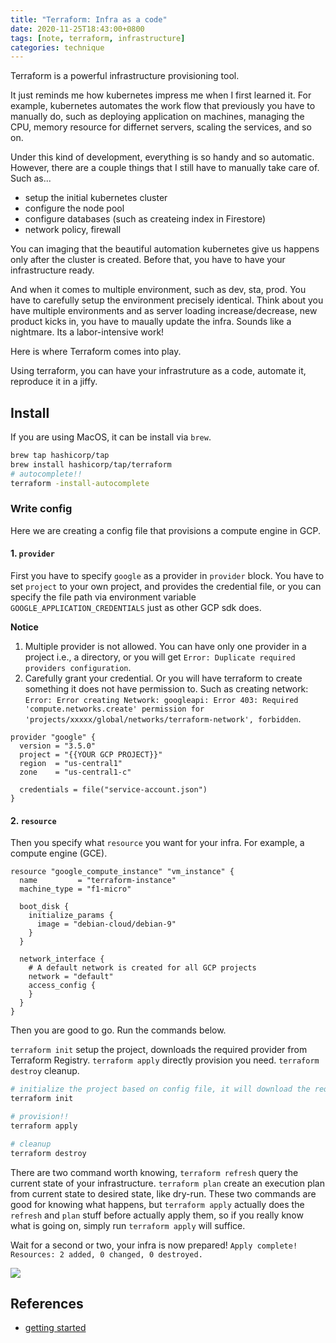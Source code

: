 ```yaml
---
title: "Terraform: Infra as a code"
date: 2020-11-25T18:43:00+0800
tags: [note, terraform, infrastructure]
categories: technique
---
```


Terraform is a powerful infrastructure provisioning tool.

It just reminds me how kubernetes impress me when I first learned it. For example, kubernetes automates the work flow that previously you have to manually do, such as deploying application on machines, managing the CPU, memory resource for differnet servers, scaling the services, and so on.

Under this kind of development, everything is so handy and so automatic. However, there are a couple things that I still have to manually take care of. Such as...

- setup the initial kubernetes cluster
- configure the node pool
- configure databases (such as createing index in Firestore)
- network policy, firewall

You can imaging that the beautiful automation kubernetes give us happens only after the cluster is created. Before that, you have to have your infrastructure ready. 

And when it comes to multiple environment, such as dev, sta, prod. You have to carefully setup the environment precisely identical. Think about you have multiple environments and as server loading increase/decrease, new product kicks in, you have to maually update the infra. Sounds like a nightmare. Its a labor-intensive work!

Here is where Terraform comes into play.

Using terraform, you can have your infrastruture as a code, automate it, reproduce it in a jiffy.


## Install

If you are using MacOS, it can be install via `brew`.
```bash
brew tap hashicorp/tap
brew install hashicorp/tap/terraform
# autocomplete!!
terraform -install-autocomplete
```

### Write config
Here we are creating a config file that provisions a compute engine in GCP.

#### 1. `provider` 
First you have to specify `google` as a provider in `provider` block. You have to set `project` to your own project, and provides the credential file, or you can specify the file path via environment variable `GOOGLE_APPLICATION_CREDENTIALS` just as other GCP sdk does.

**Notice**
1. Multiple provider is not allowed. You can have only one provider in a project i.e., a directory, or you will get `Error: Duplicate required providers configuration`.
2. Carefully grant your credential. Or you will have terraform to create something it does not have permission to. Such as creating network: `Error: Error creating Network: googleapi: Error 403: Required 'compute.networks.create' permission for 'projects/xxxxx/global/networks/terraform-network', forbidden`.


```
provider "google" {
  version = "3.5.0"
  project = "{{YOUR GCP PROJECT}}"
  region  = "us-central1"
  zone    = "us-central1-c"

  credentials = file("service-account.json")
}
```

#### 2. `resource`
Then you specify what `resource` you want for your infra. For example, a compute engine (GCE).

```
resource "google_compute_instance" "vm_instance" {
  name         = "terraform-instance"
  machine_type = "f1-micro"

  boot_disk {
    initialize_params {
      image = "debian-cloud/debian-9"
    }
  }

  network_interface {
    # A default network is created for all GCP projects
    network = "default"
    access_config {
    }
  }
}
```

Then you are good to go. Run the commands below.

`terraform init` setup the project, downloads the required provider from Terraform Registry.
`terraform apply` directly provision you need.
`terraform destroy` cleanup.
```bash
# initialize the project based on config file, it will download the required provider.
terraform init

# provision!!
terraform apply

# cleanup
terraform destroy
```

There are two command worth knowing, 
`terraform refresh` query the current state of your infrastructure.
`terraform plan` create an execution plan from current state to desired state, like dry-run.
These two commands are good for knowing what happens, but `terraform apply` actually does the `refresh` and `plan` stuff before actually apply them, so if you really know what is going on, simply run `terraform apply` will suffice.

Wait for a second or two, your infra is now prepared!
`Apply complete! Resources: 2 added, 0 changed, 0 destroyed.`

![](https://i.imgur.com/FgYnYDg.png)

## References
- [getting started](https://registry.terraform.io/providers/hashicorp/google/latest/docs/guides/getting_started)